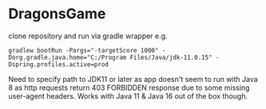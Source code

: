 # DragonsGame

clone repository and run via gradle wrapper e.g.
```
gradlew bootRun -Pargs="-targetScore 1000" -Dorg.gradle.java.home="C:/Program Files/Java/jdk-11.0.15" -Dspring.profiles.active=prod
```
Need to specify path to JDK11 or later as app doesn't seem to run with Java 8 as http requests return 403 FORBIDDEN response due to some missing user-agent headers. Works with Java 11 & Java 16 out of the box though.
